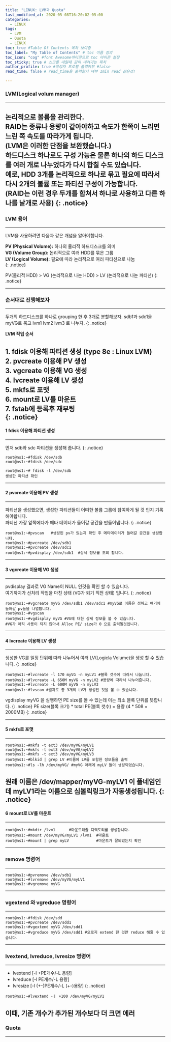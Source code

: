 ```yaml
---
title: "LINUX: LVM과 Quota"
last_modified_at: 2020-05-08T16:20:02-05:00
categories:
  - LINUX
tags:
  - LVM
  - Quota
  - LINUX
toc: true #Table Of Contents 목차 보여줌
toc_label: "My Table of Contents" # toc 이름 정의
toc_icon: "cog" #font Awesome아이콘으로 toc 아이콘 설정
toc_sticky: true # 스크롤 내릴때 같이 내려가는 목차
author_profile: true #작성자 프로필 출력여부 #false
read_time: false # read_time을 출력할지 여부 1min read 같은것!

---
```

### LVM(Logical volum manager)
---
논리적으로 볼륨을 관리한다.  
RAID는 종류나 용량이 같아야하고 속도가 한쪽이 느리면 느린 쪽 속도를 따라가게 됩니다.  
(LVM은 이러한 단점을 보완했습니다.)  
하드디스크 하나로도 구성 가능은 물론 하나의 하드 디스크를 여러 개로 나누었다가 다시 합칠 수도 있습니다.  
예로, HDD 3개를 논리적으로 하나로 묶고 필요에 따라서 다시 2개의 볼륨 또는 파티션 구성이 가능합니다.  
(RAID는 이런 경우 두개를 합쳐서 하나로 사용하고 다른 하나를 낱개로 사용)
{: .notice}
---
### LVM 용어
---
LVM을 사용하려면 다음과 같은 개념을 알아야합니다.

**PV (Physical Volume):** 하나의 물리적 하드디스크를 의미  
**VG (Volume Group):** 논리적으로 여러 HDD를 묶은 그룹  
**LV (Logical Volume):** 필요에 따라 논리적으로 여러 파티션으로 나눔  
{: .notice}

PV(물리적 HDD) > VG (논리적으로 나눈 HDD) > LV (논리적으로 나눈 파티션)
{: .notice}

---
### 순서대로 진행해보자
---
두개의 하드디스크를 하나로 grouping 한 후 3개로 분할해보자. sdb1과 sdc1을 myVG로 묶고 lvm1 lvm2 lvm3 로 나누자.
{: .notice}

**LVM 작업 순서**

**1.	fdisk** 이용해 파티션 생성 (type 8e : Linux LVM)  
**2.	pvcreate** 이용해 PV 생성  
**3.	vgcreate** 이용해 VG 생성  
**4.	lvcreate** 이용해 LV 생성  
**5.	mkfs**로 포맷  
**6.	mount**로 LV를 마운트  
**7.	fstab**에 등록후 재부팅  
{: .notice}
---
#### 1 fdisk 이용해 파티션 생성
---
먼저 sdb와 sdc 파티션을 생성해 줍니다.
{: .notice}
```console
root@ns1:~#fdisk /dev/sdb
root@ns1:~#fdisk /dev/sdc

root@ns1:~# fdisk -l /dev/sdb
생성한 파티션 확인
```
---
#### 2 pvcreate 이용해 PV 생성
---
파티션을 생성했으면, 생성한 파티션들이 어떠한 볼륨 그룹에 참여하게 될 것 인지 기록해야합니다.  
파티션 가장 앞쪽에다가 메타 데이터가 들어갈 공간을 만들어냅니다.
{: .notice}
```console
root@ns1:~#pvscan	#생성된 pv가 있는지 확인 후 메타데이터가 들어갈 공간을 생성합니다.
root@ns1:~#pvcreate /dev/sdb1
root@ns1:~#pvcreate /dev/sdc1
root@ns1:~#pvdisplay /dev/sdb1  #상세 정보를 조회 합니다.
```
---
#### 3 vgcreate 이용해 VG 생성
---
pvdisplay 결과로 VG Name이  NULL 인것을 확인 할 수 있습니다.  
여기까지가 선처리 작업을 마친 상태 (VG가 되기 직전 상태) 입니다.
{: .notice}
```console
root@ns1:~#vgcreate myVG /dev/sdb1 /dev/sdc1 #myVG로 이름은 정하고 여기에 들어갈 pv들을 나열합니다.
root@ns1:~#vgscan
root@ns1:~#vgdisplay myVG #VG에 대한 상세 정보를 볼 수 있습니다.
#VG가 아직 사용이 되지 않아서 Alloc PE/ size가 0 으로 출력될것입니다.
```
---
#### 4 lvcreate 이용해 LV 생성
---
생성한 VG를 일정 단위에 따라 나누어서 여러 LV(Logicla Volume)을 생성 할 수 있습니다.
{: .notice}
```console
root@ns1:~#lvcreate -l 170 myVG -n myLV1 #블록 갯수에 따라서 나눕니다.
root@ns1:~#lvcreate -L 650M myVG -n myLV2 #용량에 따라서 나누어줍니다.
root@ns1:~#lvcreate -L 600M myVG -n myLV3
root@ns1:~#lvscan #결과로 총 3개의 LV가 생성된 것을 볼 수 있습니다.
```
vgdisplay myVG 을 실행하면 PE size를 볼 수 있는데 이는 최소 블록 단위를 뜻합니다.
{: .notice}
PE size(블록 크기) * total PE(블록 갯수) = 용량 (4 * 508 = 2000MB)
{: .notice}

---
#### 5 mkfs로 포맷
---
```console
root@ns1:~#mkfs -t ext3 /dev/myVG/myLV1
root@ns1:~#mkfs -t ext3 /dev/myVG/myLV2
root@ns1:~#mkfs -t ext3 /dev/myVG/myLV3
root@ns1:~#blkid | grep LV #이름에 LV를 포함한 정보들을 출력
root@ns1:~#ls -lh /dev/myVG/ #myVG 아래에 myLV 들이 생성되었습니다.
```
원래 이름은 **/dev/mapper/myVG-myLV1** 이 풀네임인데 myLV1라는 이름으로 심볼릭링크가 자동생성됩니다.
{: .notice}
---
#### 6 mount로 LV를 마운트
---
```console
root@ns1:~#mkdir /lvm1		#마운트해줄 디렉토리를 생성합니다.
root@ns1:~#mount /dev/myVG/myLV1 /lvm1  #마운트
root@ns1:~#mount | grep myLV			#마운트가 잘되었는지 확인
```
---
### remove 명령어
---
```console
root@ns1:~#pvremove /dev/sdb1
root@ns1:~#lvremove /dev/myVG/myLV1
root@ns1:~#vgremove myVG
```
---
### vgextend 와 vgreduce 명령어
---
```console
root@ns1:~#fdisk /dev/sdd
root@ns1:~#pvcreate /dev/sdd1
root@ns1:~#vgextend myVG /dev/sdd1
root@ns1:~#vgreduce myVG /dev/sdd1 #오로지 extend 한 것만 reduce 해줄 수 있습니다.
```
---
### lvextend, lvreduce, lvresize 명령어
---
* lvextend [-l +PE개수/-L 용량]
* lvreduce [-l PE개수/-L 용량]
* lvresize [-l (+-)PE개수/-L (+-)용량]
{: .notice}
```console
root@ns1:~#lvextend -ㅣ +100 /dev/myVG/myLV1
```
**이때, 기존 개수가 추가된 개수보다 더 크면 에러**
---
### Quota
---
